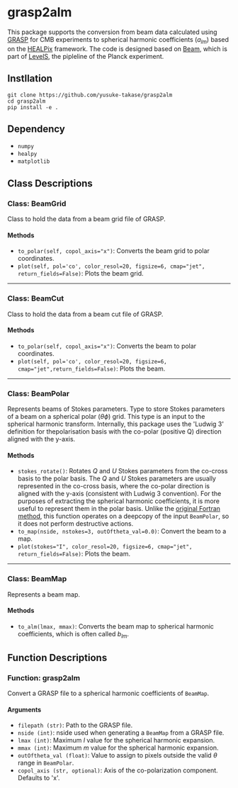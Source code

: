 # grasp2alm

This package supports the conversion from beam data calculated using [GRASP](https://www.ticra.com/software/grasp/) for CMB experiments to spherical harmonic coefficients ($a_{lm}$) based on the [HEALPix](https://healpix.sourceforge.io/) framework.
The code is designed based on [Beam](https://github.com/zonca/planck-levelS/tree/master/Beam), which is part of [LevelS](https://github.com/zonca/planck-levelS), the pipleline of the Planck experiment.

## Instllation

```
git clone https://github.com/yusuke-takase/grasp2alm
cd grasp2alm
pip install -e .
```

## Dependency

- `numpy`
- `healpy`
- `matplotlib`

## Class Descriptions

### Class: BeamGrid

Class to hold the data from a beam grid file of GRASP.

#### Methods

- `to_polar(self, copol_axis="x")`: Converts the beam grid to polar coordinates.
- `plot(self, pol='co', color_resol=20, figsize=6, cmap="jet", return_fields=False)`: Plots the beam grid.

---

### Class: BeamCut

Class to hold the data from a beam cut file of GRASP.

#### Methods

- `to_polar(self, copol_axis="x")`: Converts the beam to polar coordinates.
- `plot(self, pol='co', color_resol=20, figsize=6, cmap="jet",return_fields=False)`: Plots the beam.

---

### Class: BeamPolar

Represents beams of Stokes parameters.
Type to store Stokes parameters of a beam on a spherical polar ($\theta\phi$) grid.
This type is an input to the spherical harmonic transform.
Internally, this package uses the 'Ludwig 3' definition for thepolarisation basis with the co-polar (positive Q) direction aligned with the y-axis.

#### Methods

- `stokes_rotate()`: Rotates $Q$ and $U$ Stokes parameters from the co-cross basis to the polar basis.
  The $Q$ and $U$ Stokes parameters are usually represented in the
  co-cross basis, where the co-polar direction is aligned with the
  y-axis (consistent with Ludwig 3 convention). For the purposes of
  extracting the spherical harmonic coefficients, it is more useful
  to represent them in the polar basis. Unlike the [original Fortran
  method](https://github.com/zonca/planck-levelS/blob/master/Beam/beam_polar.f90#L260), this function operates on a deepcopy of the input `BeamPolar`,
  so it does not perform destructive actions.
- `to_map(nside, nstokes=3, outOftheta_val=0.0)`: Convert the beam to a map.
- `plot(stokes="I", color_resol=20, figsize=6, cmap="jet", return_fields=False)`: Plots the beam.

---

### Class: BeamMap

Represents a beam map.

#### Methods

- `to_alm(lmax, mmax)`: Converts the beam map to spherical harmonic coefficients, which is often called $b_{lm}$.

## Function Descriptions

### Function: grasp2alm

Convert a GRASP file to a spherical harmonic coefficients of `BeamMap`.

#### Arguments

- `filepath (str)`: Path to the GRASP file.
- `nside (int)`: nside used when generating a `BeamMap` from a GRASP file.
- `lmax (int)`: Maximum $l$ value for the spherical harmonic expansion.
- `mmax (int)`: Maximum $m$ value for the spherical harmonic expansion.
- `outOftheta_val (float)`: Value to assign to pixels outside the valid $\theta$ range in `BeamPolar`.
- `copol_axis (str, optional)`: Axis of the co-polarization component. Defaults to 'x'.
